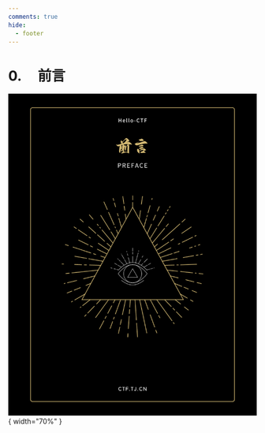 ```yaml
---
comments: true
hide:
  - footer
---
```


# 0. &nbsp; &nbsp; 前言

<div class="center-table" markdown>

![前言](../assets/covers/Preface.png){ width="70%" }

</div>